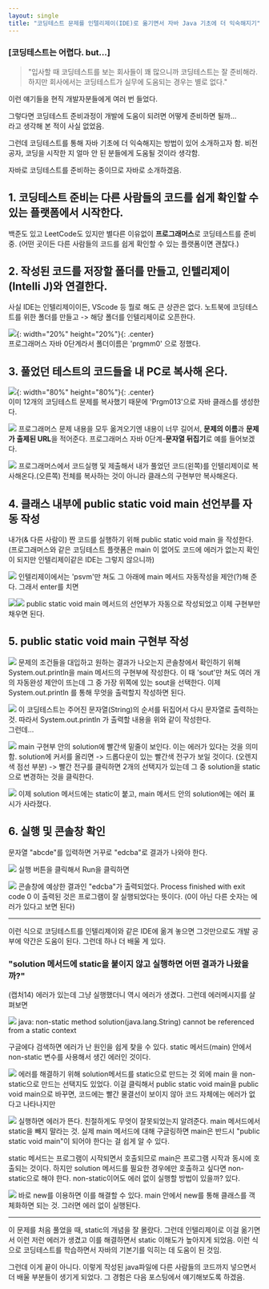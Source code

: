 ```yaml
---
layout: single
title: "코딩테스트 문제를 인텔리제이(IDE)로 옮기면서 자바 Java 기초에 더 익숙해지기"
---
```


### [코딩테스트는 어렵다. but...]
> "입사할 때 코딩테스트를 보는 회사들이 꽤 많으니까 코딩테스트는 잘 준비해라.  
> 하지만 회사에서는 코딩테스트가 실무에 도움되는 경우는 별로 없다."  

이런 얘기들을 현직 개발자분들에게 여러 번 들었다.  
  
그렇다면 코딩테스트 준비과정이 개발에 도움이 되려면 어떻게 준비하면 될까...  
라고 생각해 본 적이 사실 없었음.  
  
그런데 코딩테스트를 통해 자바 기초에 더 익숙해지는 방법이 있어 소개하고자 함. 비전공자, 코딩을 시작한 지 얼마 안 된 분들에게 도움될 것이라 생각함.  
  
자바로 코딩테스트를 준비하는 중이므로 자바로 소개하겠음.  
  
## 1. 코딩테스트 준비는 다른 사람들의 코드를 쉽게 확인할 수 있는 플랫폼에서 시작한다.
백준도 있고 LeetCode도 있지만 별다른 이유없이 **프로그래머스**로 코딩테스트를 준비 중. (어떤 곳이든 다른 사람들의 코드를 쉽게 확인할 수 있는 플랫폼이면 괜찮다.)  

## 2. 작성된 코드를 저장할 폴더를 만들고, 인텔리제이(Intelli J)와 연결한다.
사실 IDE는 인텔리제이이든, VScode 등 뭘로 해도 큰 상관은 없다. 노트북에 코딩테스트를 위한 폴더를 만들고 -> 해당 폴더를 인텔리제이로 오픈한다.  
  
![](2022-12-13-16-55-49.png){: width="20%" height="20%"}{: .center}  
프로그래머스 자바 0단계라서 폴더이름은 'prgmm0' 으로 정했다.  
  
  
## 3. 풀었던 테스트의 코드들을 내 PC로 복사해 온다.
  
![](2022-12-13-17-06-43.png){: width="80%" height="80%"}{: .center}  
이미 12개의 코딩테스트 문제를 복사했기 때문에 'Prgm013'으로 자바 클래스를 생성한다.  
  

![](2022-12-13-17-08-10.png)
프로그래머스 문제 내용을 모두 옮겨오기엔 내용이 너무 길어서, **문제의 이름**과 **문제가 출제된 URL**을 적어준다. 프로그래머스 자바 0단계-**문자열 뒤집기**로 예를 들어보겠다.  
  

![](2022-12-13-17-10-50.png)
프로그래머스에서 코드실행 및 제출해서 내가 풀었던 코드(왼쪽)를 인텔리제이로 복사해온다.(오른쪽) 전체를 복사하는 것이 아니라 클래스의 구현부만 복사해온다.  
  

## 4. 클래스 내부에 public static void main 선언부를 자동 작성
내가(& 다른 사람이) 짠 코드를 실행하기 위해 public static void main 을 작성한다.
(프로그래머스와 같은 코딩테스트 플랫폼은 main 이 없어도 코드에 에러가 없는지 확인이 되지만
인텔리제이같은 IDE는 그렇지 않으니까)
  
![](2022-12-14-17-19-04.png)
인텔리제이에서는 'psvm'만 쳐도 그 아래에 main 메서드 자동작성을 제안(?)해 준다.
그래서 enter를 치면  
  
![](2022-12-14-17-20-33.png)![](2022-12-14-17-23-12.png)
public static void main 메서드의 선언부가 자동으로 작성되었고 이제 구현부만 채우면 된다.  
  
## 5. public static void main 구현부 작성 
  
![](2022-12-14-17-25-02.png)
문제의 조건들을 대입하고 원하는 결과가 나오는지 콘솔창에서 확인하기 위해 System.out.println을 main 메서드의 구현부에 작성한다. 이 때 'sout'만 쳐도 여러 개의 자동완성 제안이 뜨는데 그 중 가장 위쪽에 있는 sout을 선택한다. 이제 System.out.println 를 통해 무엇을 출력할지 작성하면 된다.  
  
  
![](2022-12-14-17-29-38.png)
이 코딩테스트는 주어진 문자열(String)의 순서를 뒤집어서 다시 문자열로 출력하는 것. 따라서 System.out.println 가 출력할 내용을 위와 같이 작성한다.  
그런데...  
  

![](2022-12-14-17-30-21.png)
main 구현부 안의 solution에 빨간색 밑줄이 보인다. 이는 에러가 있다는 것을 의미함. solution에 커서를 올리면 -> 드롭다운이 있는 빨간색 전구가 보일 것이다. (오렌지색 점선 부분) -> 빨간 전구를 클릭하면 2개의 선택지가 있는데 그 중 solution을 static으로 변경하는 것을 클릭한다.  
  

![](2022-12-14-17-31-12.png)
이제 solution 메서드에는 static이 붙고, main 메서드 안의 solution에는 에러 표시가 사라졌다.  
  
  
## 6. 실행 및 콘솔창 확인
문자열 "abcde"를 입력하면 거꾸로 "edcba"로 결과가 나와야 한다.  
  

![](2022-12-14-17-31-50.png)
실행 버튼을 클릭해서 Run을 클릭하면  
  
  
![](2022-12-14-17-32-26.png)
콘솔창에 예상한 결과인 "edcba"가 출력되었다. Process finished with exit code 0 이 출력된 것은
프로그램이 잘 실행되었다는 뜻이다. (0이 아닌 다른 숫자는 에러가 있다고 보면 된다)  
  

-----
  
이런 식으로 코딩테스트를 인텔리제이와 같은 IDE에 옮겨 놓으면 그것만으로도 개발 공부에 약간은 도움이 된다. 그런데 하나 더 배울 게 있다.

### "solution 메서드에 static을 붙이지 않고 실행하면 어떤 결과가 나왔을까?"
  
(캡처14)
에러가 있는데 그냥 실행했더니 역시 에러가 생겼다. 그런데 에러메시지를 살펴보면  
  
  ![](2022-12-14-17-37-46.png)
java: non-static method solution(java.lang.String) cannot be referenced from a static context
  
구글에다 검색하면 에러가 난 원인을 쉽게 찾을 수 있다. static 메서드(main) 안에서 non-static 변수를 사용해서 생긴 에러인 것이다.  
  
  
![](2022-12-14-17-42-12.png)
에러를 해결하기 위해 solution메서드를 static으로 만드는 것 외에 main 을 non-static으로 만드는 선택지도 있었다. 이걸 클릭해서 public static void main을 public void main으로 바꾸면, 코드에는 빨간 물결선이 보이지 않아 코드 자체에는 에러가 없다고 나타나지만
  

![](2022-12-14-18-45-54.png)
실행하면 에러가 뜬다. 친절하게도 무엇이 잘못되었는지 알려준다. main 메서드에서 static을 빼지 말라는 것. 실제 main 메서드에 대해 구글링하면 main은 반드시 "public static void main"이 되어야 한다는 걸 쉽게 알 수 있다.  

static 메서드는 프로그램이 시작되면서 호출되므로 main은 프로그램 시작과 동시에 호출되는 것이다. 하지만 solution 메서드를 필요한 경우에만 호출하고 싶다면 non-static으로 해야 한다. non-static이어도 에러 없이 실행할 방법이 있을까? 있다.  
  

![](2022-12-14-17-44-30.png)
바로 new를 이용하면 이를 해결할 수 있다. main 안에서 new를 통해 클래스를 객체화하면 되는 것.
그러면 에러 없이 실행된다.  
  
-----
  
이 문제를 처음 풀었을 때, static의 개념을 잘 몰랐다. 그런데 인텔리제이로 이걸 옮기면서 이런 저런 에러가 생겼고 이를 해결하면서 static 이해도가 높아지게 되었음. 이런 식으로 코딩테스트를 학습하면서 자바의 기본기를 익히는 데 도움이 된 것임.  
  
    
그런데 이게 끝이 아니다. 이렇게 작성된 java파일에 다른 사람들의 코드까지 넣으면서 더 배울 부분들이 생기게 되었다. 그 경험은 다음 포스팅에서 얘기해보도록 하겠음.  
  